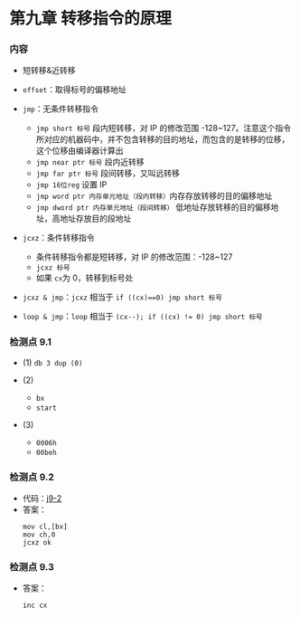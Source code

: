 # 第九章 转移指令的原理

### 内容

- 短转移&近转移
- `offset`：取得标号的偏移地址
- `jmp`：无条件转移指令

  - `jmp short 标号` 段内短转移，对 IP 的修改范围 -128~127。注意这个指令所对应的机器码中，并不包含转移的目的地址，而包含的是转移的位移，这个位移由编译器计算出
  - `jmp near ptr 标号` 段内近转移
  - `jmp far ptr 标号` 段间转移，又叫远转移
  - `jmp 16位reg` 设置 IP
  - `jmp word ptr 内存单元地址（段内转移）`内存存放转移的目的偏移地址
  - `jmp dword ptr 内存单元地址（段间转移）` 低地址存放转移的目的偏移地址，高地址存放目的段地址

- `jcxz`：条件转移指令

  - 条件转移指令都是短转移，对 IP 的修改范围：-128~127
  - `jcxz 标号`
  - 如果 `cx`为 0，转移到标号处

- `jcxz & jmp`：`jcxz` 相当于 `if ((cx)==0) jmp short 标号`

- `loop & jmp`：`loop` 相当于 `(cx--); if ((cx) != 0) jmp short 标号`

### 检测点 9.1

- (1)
  `db 3 dup (0)`

- (2)
  - `bx`
  - `start`
- (3)
  - `0006h`
  - `00beh`

### 检测点 9.2

- 代码：[j9-2](./J9-2.ASM)
- 答案：
  ```masm
  mov cl,[bx]
  mov ch,0
  jcxz ok
  ```

### 检测点 9.3

- 答案：
  ```masm
  inc cx
  ```

